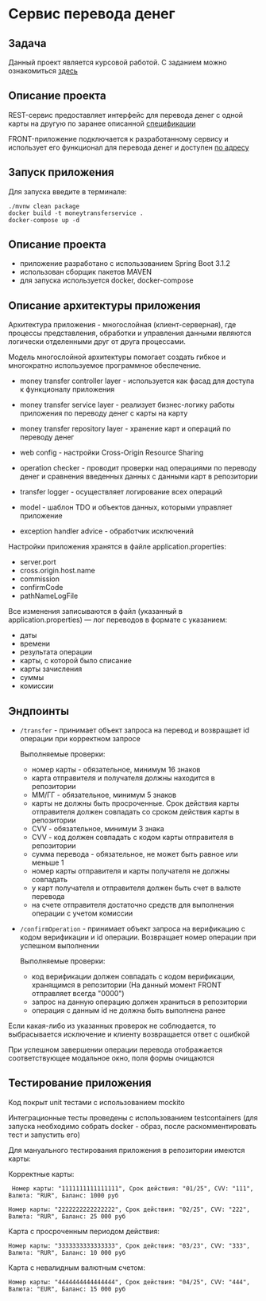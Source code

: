 # Сервис перевода денег

## Задача

Данный проект является курсовой работой. С заданием можно
ознакомиться [здесь](https://github.com/netology-code/jd-homeworks/blob/master/diploma/moneytransferservice.md)

## Описание проекта

REST-сервис предоставляет интерфейс для перевода денег с одной карты на другую
по заранее
описанной [спецификации](https://github.com/AlexanderTimin96/MoneyTransferService/blob/main/MoneyTransferServiceSpecification.yaml)

FRONT-приложение подключается к разработанному сервису и использует его функционал
для перевода денег и доступен [по адресу](https://github.com/serp-ya/card-transfer)

## Запуск приложения

Для запуска введите в терминале:

```
./mvnw clean package
docker build -t moneytransferservice .
docker-compose up -d
```

## Описание проекта

- приложение разработано с использованием Spring Boot 3.1.2
- использован сборщик пакетов MAVEN
- для запуска используется docker, docker-compose

## Описание архитектуры приложения

Архитектура приложения - многослойная (клиент-серверная), где процессы представления,
обработки и управления данными являются логически отделенными друг от друга процессами.

Модель многослойной архитектуры помогает создать гибкое и многократно используемое программное обеспечение.

* money transfer controller layer - используется как фасад для доступа к функционалу приложения
* money transfer service layer - реализует бизнес-логику работы приложения по переводу денег с карты на карту
* money transfer repository layer - хранение карт и операций по переводу денег


* web config - настройки Cross-Origin Resource Sharing
* operation checker - проводит проверки над операциями по переводу денег и сравнения введенных данных с данными карт в репозитории
* transfer logger - осуществляет логирование всех операций
* model - шаблон TDO и объектов данных, которыми управляет приложение
* exception handler advice - обработчик исключений

Настройки приложения хранятся в файле application.properties:
* server.port
* cross.origin.host.name
* commission
* confirmCode
* pathNameLogFile

Все изменения записываются в файл (указанный в application.properties) — лог переводов в формате с указанием:
* даты
* времени
* результата операции
* карты, с которой было списание
* карты зачисления
* суммы
* комиссии

## Эндпоинты

* `/transfer` - принимает объект запроса на перевод и возвращает id операции при корректном запросе

  Выполняемые проверки:
  * номер карты - обязательное, минимум 16 знаков
  * карта отправителя и получателя должны находится в репозитории
  * ММ/ГГ - обязательное, минимум 5 знаков
  * карты не должны быть просроченные. Срок действия карты отправителя должен совпадать со сроком действия карты в репозитории
  * CVV - обязательное, минимум 3 знака
  * CVV - код должен совпадать с кодом карты отправителя в репозитории
  * сумма перевода - обязательное, не может быть равное или меньше 1
  * номер карты отправителя и карты получателя не должны совпадать
  * у карт получателя и отправителя должен быть счет в валюте перевода
  * на счете отправителя достаточно средств для выполнения операции с учетом комиссии

* `/confirmOperation` - принимает объект запроса на верификацию с кодом верификации и id операции. Возвращает номер
  операции при успешном выполнении

  Выполняемые проверки:
  * код верификации должен совпадать с кодом верификации, хранящимся в репозитории (На данный момент FRONT отправляет всегда "0000")
  * запрос на данную операцию должен храниться в репозитории
  * операция с данным id не должна быть выполнена ранее

Если какая-либо из указанных проверок не соблюдается, то выбрасывается исключение и клиенту возвращается ответ с
ошибкой

При успешном завершении операции перевода отображается соответствующее модальное окно, поля формы очищаются

## Тестирование приложения

Код покрыт unit тестами с использованием mockito

Интеграционные тесты проведены с использованием testcontainers
(для запуска необходимо собрать docker - образ, после раскомментировать тест и запустить его)

Для мануального тестирования приложения в репозитории имеются карты:

Корректные карты:

` Номер карты: "1111111111111111",
Срок действия: "01/25",
CVV: "111",
Валюта: "RUR",
Баланс: 1000 руб`

`Номер карты: "2222222222222222",
Срок действия: "02/25",
CVV: "222",
Валюта: "RUR",
Баланс: 25 000 руб`

Карта с просроченным периодом действия:

`Номер карты: "3333333333333333",
Срок действия: "03/23",
CVV: "333",
Валюта: "RUR",
Баланс: 10 000 руб`

Карта с невалидным валютным счетом:

`Номер карты: "4444444444444444",
Срок действия: "04/25",
CVV: "444",
Валюта: "EUR",
Баланс: 15 000 руб`
